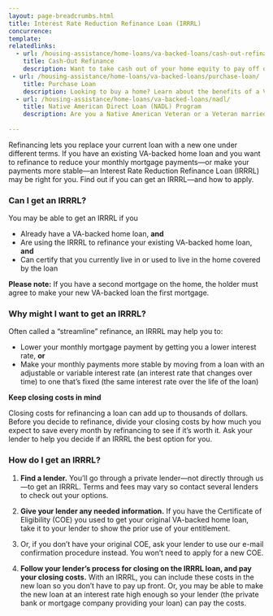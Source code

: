 ```yaml
---
layout: page-breadcrumbs.html
title: Interest Rate Reduction Refinance Loan (IRRRL)
concurrence: 
template: 
relatedlinks:
  - url: /housing-assistance/home-loans/va-backed-loans/cash-out-refinance/
    title: Cash-Out Refinance
    description: Want to take cash out of your home equity to pay off debt, pay for school, or take care of other needs? Learn more about a Cash-Out Refinance loan.
 - url: /housing-assistance/home-loans/va-backed-loans/purchase-loan/
    title: Purchase Loan
    description: Looking to buy a home? Learn about the benefits of a VA-backed Purchase Loan.
  - url: /housing-assistance/home-loans/va-backed-loans/nadl/
    title: Native American Direct Loan (NADL) Program
    description: Are you a Native American Veteran or a Veteran married to a Native American? Find out if you can get a NADL to buy, build, or improve a home on Federal Trust Land.
    
---
```


<div class="va-introtext">

Refinancing lets you replace your current loan with a new one under different terms. If you have an existing VA-backed home loan and you want to refinance to reduce your monthly mortgage payments—or make your payments more stable—an Interest Rate Reduction Refinance Loan (IRRRL) may be right for you. Find out if you can get an IRRRL—and how to apply.

</div>

<div class="feature">

### Can I get an IRRRL?

You may be able to get an IRRRL if you

-	Already have a VA-backed home loan, **and**
-	Are using the IRRRL to refinance your existing VA-backed home loan, **and**
-	Can certify that you currently live in or used to live in the home covered by the loan

**Please note:** If you have a second mortgage on the home, the holder must agree to make your new VA-backed loan the first mortgage.  

</div>

### Why might I want to get an IRRRL?

Often called a “streamline” refinance, an IRRRL may help you to:

-	Lower your monthly mortgage payment by getting you a lower interest rate, **or**
-	Make your monthly payments more stable by moving from a loan with an adjustable or variable interest rate (an interest rate that changes over time) to one that’s fixed (the same interest rate over the life of the loan)

**Keep closing costs in mind**

Closing costs for refinancing a loan can add up to thousands of dollars. Before you decide to refinance, divide your closing costs by how much you expect to save every month by refinancing to see if it’s worth it. Ask your lender to help you decide if an IRRRL the best option for you.

### How do I get an IRRRL?

<ol class="process">
<li class="step one">

**Find a lender.** You’ll go through a private lender—not directly through us—to get an IRRRL. Terms and fees may vary so contact several lenders to check out your options.

</li>

<li class="step two">

**Give your lender any needed information.** If you have the Certificate of Eligibility (COE) you used to get your original VA-backed home loan, take it to your lender to show the prior use of your entitlement. 

</li>

<li class="step three">

Or, if you don’t have your original COE, ask your lender to use our e-mail confirmation procedure instead. You won’t need to apply for a new COE.

</li>
<li class="step last four">

**Follow your lender’s process for closing on the IRRRL loan, and pay your closing costs.** With an IRRRL, you can include these costs in the new loan so you don’t have to pay up front. Or, you may be able to make the new loan at an interest rate high enough so your lender (the private bank or mortgage company providing your loan) can pay the costs.

</li>
</ol>
